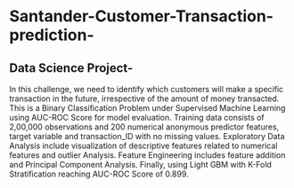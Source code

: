 # Santander-Customer-Transaction-prediction-
## Data Science Project- 
In this challenge, we need to identify which customers will make a specific transaction in the future, irrespective of the amount of money transacted.
This is a Binary Classification Problem under Supervised Machine Learning using AUC-ROC Score for model evaluation. 
Training data consists of 2,00,000 observations and 200 numerical anonymous predictor features, target variable and transaction_ID with no missing values. 
Exploratory Data Analysis include visualization of descriptive features related to numerical features and outlier Analysis. Feature Engineering includes feature addition and Principal Component Analysis. 
Finally, using Light GBM with K-Fold Stratification reaching AUC-ROC Score of 0.899.
